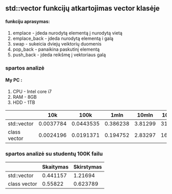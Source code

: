 ## std::vector funkcijų atkartojimas vector klasėje

#### funkciju aprasymas:
1. emplace - įdeda nurodytą elementą į nurodytą vietą
2. emplace_back - įdeda nurodytą elementą i galą
3. swap - sukeicia dviejų veiktorių duomenis
4. pop_back - panaikina paskutinį elementą
5. push_back - įdeda reikšmę į vektoriaus galą

### spartos analizė
#### My PC :
1. CPU - Intel core i7
2. RAM - 8GB
3. HDD - 1TB
 
|            |    10k    |    100k   |   1mln   |   10mln |  100mln |
|------------|-----------|-----------|----------|---------|---------|
|std::vector | 0.0037784 | 0.0443535 | 0.386238 | 3.81299 | 31.8613 |
|class vector| 0.0024196 | 0.0191371 | 0.194752 | 2.83297 | 16.2168 |

### spartos analizė su studentų 100K failu

|            | Skaitymas |Skirstymas |
|------------|-----------|-----------|
|std::vector | 0.441157  |  1.21694  | 
|class vector| 0.55822   |  0.623789 |

